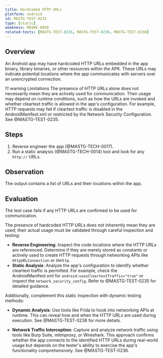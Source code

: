 ```yaml
---
title: Hardcoded HTTP URLs
platform: android
id: MASTG-TEST-0233
type: [static]
weakness: MASWE-0050
related-tests: [MASTG-TEST-0235, MASTG-TEST-0236, MASTG-TEST-0238]
---
```


## Overview

An Android app may have hardcoded HTTP URLs embedded in the app binary, library binaries, or other resources within the APK. These URLs may indicate potential locations where the app communicates with servers over an unencrypted connection.

!!! warning Limitations
    The presence of HTTP URLs alone does not necessarily mean they are actively used for communication. Their usage may depend on runtime conditions, such as how the URLs are invoked and whether cleartext traffic is allowed in the app's configuration. For example, HTTP requests may fail if cleartext traffic is disabled in the AndroidManifest.xml or restricted by the Network Security Configuration. See @MASTG-TEST-0235.

## Steps

1. Reverse engineer the app (@MASTG-TECH-0017).
2. Run a static analysis (@MASTG-TECH-0014) tool and look for any `http://` URLs.

## Observation

The output contains a list of URLs and their locations within the app.

## Evaluation

The test case fails if any HTTP URLs are confirmed to be used for communication.

The presence of hardcoded HTTP URLs does not inherently mean they are used; their actual usage must be validated through careful inspection and testing:

- **Reverse Engineering**: Inspect the code locations where the HTTP URLs are referenced. Determine if they are merely stored as constants or actively used to create HTTP requests through networking APIs like `HttpURLConnection` or `OkHttp`.
- **Static Analysis**: Analyze the app's configuration to identify whether cleartext traffic is permitted. For example, check the AndroidManifest.xml for `android:usesCleartextTraffic="true"` or inspect the `network_security_config`. Refer to @MASTG-TEST-0235 for detailed guidance.

Additionally, complement this static inspection with dynamic testing methods:

- **Dynamic Analysis**: Use tools like Frida to hook into networking APIs at runtime. This can reveal how and when the HTTP URLs are used during execution. See @MASTG-TEST-0238 for more details.

- **Network Traffic Interception**: Capture and analyze network traffic using tools like Burp Suite, mitmproxy, or Wireshark. This approach confirms whether the app connects to the identified HTTP URLs during real-world usage but depends on the tester's ability to exercise the app's functionality comprehensively. See @MASTG-TEST-0236.
